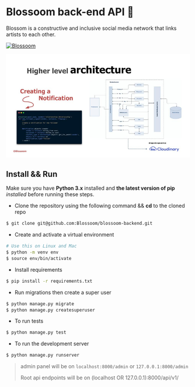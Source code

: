 # 									Blossoom back-end API 🌸

Blossom is a constructive and inclusive social media network that links artists to each other. 

<a href="https://blossoom-api.herokuapp.com//">![Blossoom](https://img.shields.io/badge/Blossoom-API-9cf?style=for-the-badge)</a>

<img src="https://github.com/Blossoom/blossoom-backend/blob/main/Blossoom(3).jpg" width="700">

## Install && Run

Make sure you have **Python 3.x** installed and **the latest version of pip** *installed* before running these steps.

- Clone the repository using the following command && **cd** to the cloned repo

```bash
$ git clone git@github.com:Blossoom/blossoom-backend.git
```

- Create and activate a virtual environment

```bash
# Use this on Linux and Mac
$ python -m venv env
$ source env/bin/activate
```

- Install requirements

```bash
$ pip install -r requirements.txt
```

- Run migrations then create a super user

```bash
$ python manage.py migrate
$ python manage.py createsuperuser
```

- To run tests

```bash
$ python manage.py test 
```

- To run the development server

```bash
$ python manage.py runserver
```

> admin panel will be on `localhost:8000/admin` or `127.0.0.1:8000/admin`
>
> Root api endpoints will be on (localhost OR 127.0.0.1):8000/api/v1/

